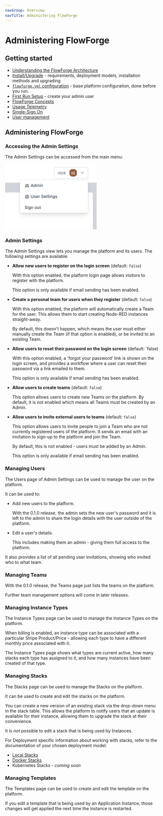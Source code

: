 ```yaml
---
navGroup: Overview
navTitle: Administering FlowForge
---
```

# Administering FlowForge

## Getting started

 - [Understanding the FlowForge Architecture](../contribute/architecture.md)
 - [Install/Upgrade](../install) - requirements, deployment models, installation methods and upgrading
 - [`flowforge.yml` configuration](../install/configuration.md) - base platform configuration, done before you run.
 - [First Run Setup](../install/first-run.md) - create your admin user
 - [FlowForge Concepts](../user/concepts.md)
 - [Usage Telemetry](/docs/admin/telemetry.md)
 - [Single-Sign On](/docs/admin/sso/README.md)
 - [User management](/docs/admin/user_management.md)

## Administering FlowForge

### Accessing the Admin Settings

The Admin Settings can be accessed from the main menu:

<img src="images/admin-menu-option.png" width=300 />

### Admin Settings

The Admin Settings view lets you manage the platform and its users. The
following settings are available:

 - **Allow new users to register on the login screen** (default: `false`)

    With this option enabled, the platform login page allows visitors to register
    with the platform.

    This option is only available if email sending has been enabled.

 - **Create a personal team for users when they register** (default: `false`)

    With this option enabled, the platform will automatically create a Team
    for the user. This allows them to start creating Node-RED instances straight-away.

    By default, this doesn't happen, which means the user must either manually
    create the Team (if that option is enabled), or be invited to an existing
    Team.

 - **Allow users to reset their password on the login screen** (default: `false)

   With this option enabled, a 'forgot your password' link is shown on the login
   screen, and provides a workflow where a user can reset their password via a
   link emailed to them.

   This option is only available if email sending has been enabled.

 - **Allow users to create teams** (default: `false`)

    This option allows users to create new Teams on the platform. By default,
    it is not enabled which means all Teams must be created by an Admin.

 - **Allow users to invite external users to teams** (default: `false`)

    This option allows users to invite people to join a Team who are not currently
    registered users of the platform. It sends an email with an invitation to
    sign-up to the platform and join the Team.

    By default, this is not enabled - users must be added by an Admin.

    This option is only available if email sending has been enabled.

### Managing Users

The Users page of Admin Settings can be used to manage the user on the platform.

It can be used to:

 - Add new users to the platform.

    With the 0.1.0 release, the admin sets the new user's password and it is left
    to the admin to share the login details with the user outside of the platform.

 - Edit a user's details.

    This includes making them an admin - giving them full access to the platform.

It also provides a list of all pending user invitations, showing who invited who
to what team.

### Managing Teams

With the 0.1.0 release, the Teams page just lists the teams on the platform.

Further team management options will come in later releases.

### Managing Instance Types

The Instance Types page can be used to manage the Instance Types on the platform.

When billing is enabled, an instance type can be associated with a particular
Stripe Product/Price - allowing each type to have a different monthly price
associated with it.

The Instance Types page shows what types are current active, how many stacks
each type has assigned to it, and how many instances have been created of that
type.

### Managing Stacks

The Stacks page can be used to manage the Stacks on the platform.

It can be used to create and edit the stacks on the platform.

You can create a new version of an existing stack via the
drop-down menu in the stack table. This allows the platform to notify users
that an update is available for their instance, allowing them to upgrade the stack
at their convenience.

It is *not* possible to edit a stack that is being used by Instances.

For Deployment specific information about working with stacks, refer to the
documentation of your chosen deployment model:

 - [Local Stacks](../install/local/stacks.md)
 - [Docker Stacks](../install/docker/stacks.md)
 - Kubernetes Stacks - *coming soon*

### Managing Templates

The Templates page can be used to create and edit the template on the platform.

If you edit a template that is being used by an Application Instance, those changes will get
applied the next time the instance is restarted.
